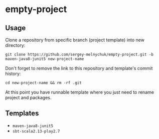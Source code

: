 # empty-project

## Usage

Clone a repository from specific branch (project template) into new directory:

`git clone https://github.com/sergey-melnychuk/empty-project.git -b maven-java8-junit5 new-project-name`

Don't forget to remove the link to this repository and template's commit history:

`cd new-project-name && rm -rf .git`

At this point you have runnable template where you just need to rename project and packages.

## Templates

- `maven-java8-junit5`
- `sbt-scala2.13-play2.7`
